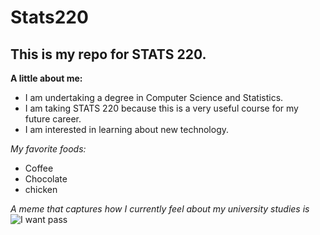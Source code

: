 # Stats220

## This is my repo for STATS 220.

**A little about me:**

- I am undertaking a degree in Computer Science and Statistics.
- I am taking STATS 220 because this is a very useful course for my future career.
- I am interested in learning about new technology.

*My favorite foods:*
* Coffee
* Chocolate
* chicken

*A meme that captures how I currently feel about my university studies is* 
![I want pass](https://tenor.com/zh-CN/view/hyperventilate-cant-breathe-hyperventilation-sheldon-cooper-gif-8099902463689135266)
